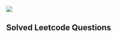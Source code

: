 <img src="https://encrypted-tbn0.gstatic.com/images?q=tbn:ANd9GcRkb_y7srCwdfIUDjQh-bLUchn2I5LxmfEbfQ&s"/>
<h2>Solved Leetcode Questions</h2>
